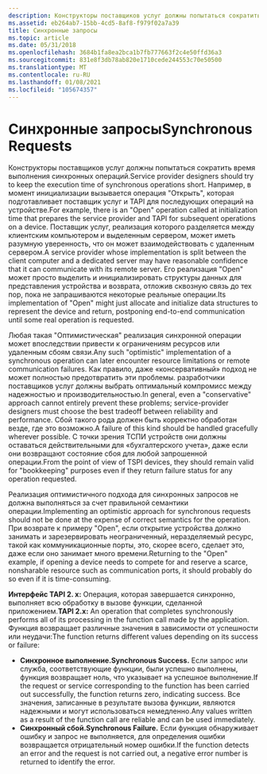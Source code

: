 ```yaml
---
description: Конструкторы поставщиков услуг должны попытаться сократить время выполнения синхронных операций.
ms.assetid: eb264ab7-15bb-4cd5-8af8-f979f02a7a39
title: Синхронные запросы
ms.topic: article
ms.date: 05/31/2018
ms.openlocfilehash: 3684b1fa8ea2bca1b7fb777663f2c4e50ffd36a3
ms.sourcegitcommit: 831e8f3db78ab820e1710cede244553c70e50500
ms.translationtype: MT
ms.contentlocale: ru-RU
ms.lasthandoff: 01/08/2021
ms.locfileid: "105674357"
---
```

# <a name="synchronous-requests"></a><span data-ttu-id="69232-103">Синхронные запросы</span><span class="sxs-lookup"><span data-stu-id="69232-103">Synchronous Requests</span></span>

<span data-ttu-id="69232-104">Конструкторы поставщиков услуг должны попытаться сократить время выполнения синхронных операций.</span><span class="sxs-lookup"><span data-stu-id="69232-104">Service provider designers should try to keep the execution time of synchronous operations short.</span></span> <span data-ttu-id="69232-105">Например, в момент инициализации вызывается операция "Открыть", которая подготавливает поставщик услуг и TAPI для последующих операций на устройстве.</span><span class="sxs-lookup"><span data-stu-id="69232-105">For example, there is an "Open" operation called at initialization time that prepares the service provider and TAPI for subsequent operations on a device.</span></span> <span data-ttu-id="69232-106">Поставщик услуг, реализация которого разделяется между клиентским компьютером и выделенным сервером, может иметь разумную уверенность, что он может взаимодействовать с удаленным сервером.</span><span class="sxs-lookup"><span data-stu-id="69232-106">A service provider whose implementation is split between the client computer and a dedicated server may have reasonable confidence that it can communicate with its remote server.</span></span> <span data-ttu-id="69232-107">Его реализация "Open" может просто выделить и инициализировать структуры данных для представления устройства и возврата, отложив сквозную связь до тех пор, пока не запрашиваются некоторые реальные операции.</span><span class="sxs-lookup"><span data-stu-id="69232-107">Its implementation of "Open" might just allocate and initialize data structures to represent the device and return, postponing end-to-end communication until some real operation is requested.</span></span>

<span data-ttu-id="69232-108">Любая такая "Оптимистическая" реализация синхронной операции может впоследствии привести к ограничениям ресурсов или удаленным сбоям связи.</span><span class="sxs-lookup"><span data-stu-id="69232-108">Any such "optimistic" implementation of a synchronous operation can later encounter resource limitations or remote communication failures.</span></span> <span data-ttu-id="69232-109">Как правило, даже «консервативный» подход не может полностью предотвратить эти проблемы. разработчики поставщиков услуг должны выбрать оптимальный компромисс между надежностью и производительностью.</span><span class="sxs-lookup"><span data-stu-id="69232-109">In general, even a "conservative" approach cannot entirely prevent these problems; service-provider designers must choose the best tradeoff between reliability and performance.</span></span> <span data-ttu-id="69232-110">Сбой такого рода должен быть корректно обработан везде, где это возможно.</span><span class="sxs-lookup"><span data-stu-id="69232-110">A failure of this kind should be handled gracefully wherever possible.</span></span> <span data-ttu-id="69232-111">С точки зрения ТСПИ устройств они должны оставаться действительными для «бухгалтерского учета», даже если они возвращают состояние сбоя для любой запрошенной операции.</span><span class="sxs-lookup"><span data-stu-id="69232-111">From the point of view of TSPI devices, they should remain valid for "bookkeeping" purposes even if they return failure status for any operation requested.</span></span>

<span data-ttu-id="69232-112">Реализация оптимистичного подхода для синхронных запросов не должна выполняться за счет правильной семантики операции.</span><span class="sxs-lookup"><span data-stu-id="69232-112">Implementing an optimistic approach for synchronous requests should not be done at the expense of correct semantics for the operation.</span></span> <span data-ttu-id="69232-113">При возврате к примеру "Open", если открытие устройства должно занимать и зарезервировать неограниченный, неразделяемый ресурс, такой как коммуникационные порты, это, скорее всего, сделает это, даже если оно занимает много времени.</span><span class="sxs-lookup"><span data-stu-id="69232-113">Returning to the "Open" example, if opening a device needs to compete for and reserve a scarce, nonsharable resource such as communication ports, it should probably do so even if it is time-consuming.</span></span>

<span data-ttu-id="69232-114">**Интерфейс TAPI 2. x:** Операция, которая завершается синхронно, выполняет всю обработку в вызове функции, сделанной приложением.</span><span class="sxs-lookup"><span data-stu-id="69232-114">**TAPI 2.x:** An operation that completes synchronously performs all of its processing in the function call made by the application.</span></span> <span data-ttu-id="69232-115">Функция возвращает различные значения в зависимости от успешности или неудачи:</span><span class="sxs-lookup"><span data-stu-id="69232-115">The function returns different values depending on its success or failure:</span></span>

-   <span data-ttu-id="69232-116">**Синхронное выполнение.**</span><span class="sxs-lookup"><span data-stu-id="69232-116">**Synchronous Success.**</span></span> <span data-ttu-id="69232-117">Если запрос или служба, соответствующие функции, были успешно выполнены, функция возвращает ноль, что указывает на успешное выполнение.</span><span class="sxs-lookup"><span data-stu-id="69232-117">If the request or service corresponding to the function has been carried out successfully, the function returns zero, indicating success.</span></span> <span data-ttu-id="69232-118">Все значения, записанные в результате вызова функции, являются надежными и могут использоваться немедленно.</span><span class="sxs-lookup"><span data-stu-id="69232-118">Any values written as a result of the function call are reliable and can be used immediately.</span></span>
-   <span data-ttu-id="69232-119">**Синхронный сбой.**</span><span class="sxs-lookup"><span data-stu-id="69232-119">**Synchronous Failure.**</span></span> <span data-ttu-id="69232-120">Если функция обнаруживает ошибку и запрос не выполняется, для определения ошибки возвращается отрицательный номер ошибки.</span><span class="sxs-lookup"><span data-stu-id="69232-120">If the function detects an error and the request is not carried out, a negative error number is returned to identify the error.</span></span>

 

 



